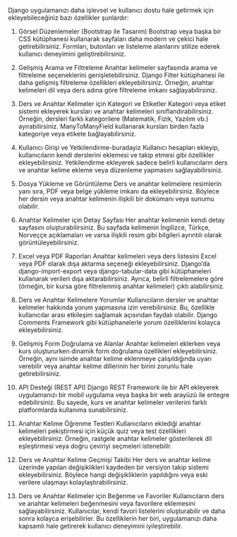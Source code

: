 Django uygulamanızı daha işlevsel ve kullanıcı dostu hale getirmek için ekleyebileceğiniz bazı özellikler şunlardır:

1. Görsel Düzenlemeler (Bootstrap ile Tasarım)
Bootstrap veya başka bir CSS kütüphanesi kullanarak sayfaları daha modern ve çekici hale getirebilirsiniz.
Formları, butonları ve listeleme alanlarını stilize ederek kullanıcı deneyimini geliştirebilirsiniz.

2. Gelişmiş Arama ve Filtreleme
Anahtar kelimeler sayfasında arama ve filtreleme seçeneklerini genişletebilirsiniz.
Django Filter kütüphanesi ile daha gelişmiş filtreleme özellikleri ekleyebilirsiniz. Örneğin, anahtar kelimeleri dil veya ders adına göre filtreleme imkanı sağlayabilirsiniz.

3. Ders ve Anahtar Kelimeler için Kategori ve Etiketler
Kategori veya etiket sistemi ekleyerek kursları ve anahtar kelimeleri sınıflandırabilirsiniz. Örneğin, dersleri farklı kategorilere (Matematik, Fizik, Yazılım vb.) ayırabilirsiniz.
ManyToManyField kullanarak kursları birden fazla kategoriye veya etikete bağlayabilirsiniz.

4. Kullanıcı Girişi ve Yetkilendirme-buradayiz
Kullanıcı hesapları ekleyip, kullanıcıların kendi derslerini eklemesi ve takip etmesi gibi özellikler ekleyebilirsiniz.
Yetkilendirme ekleyerek sadece belirli kullanıcıların ders ve anahtar kelime ekleme veya düzenleme yapmasını sağlayabilirsiniz.

5. Dosya Yükleme ve Görüntüleme
Ders ve anahtar kelimelere resimlerin yanı sıra, PDF veya belge yükleme imkanı da ekleyebilirsiniz.
Böylece her dersin veya anahtar kelimenin ilişkili bir dokümanı veya sunumu olabilir.
6. Anahtar Kelimeler için Detay Sayfası
Her anahtar kelimenin kendi detay sayfasını oluşturabilirsiniz. Bu sayfada kelimenin İngilizce, Türkçe, Norveççe açıklamaları ve varsa ilişkili resim gibi bilgileri ayrıntılı olarak görüntüleyebilirsiniz.
7. Excel veya PDF Raporları
Anahtar kelimeleri veya ders listesini Excel veya PDF olarak dışa aktarma seçeneği ekleyebilirsiniz. Django’da django-import-export veya django-tabular-data gibi kütüphaneleri kullanarak verileri dışa aktarabilirsiniz.
Ayrıca, belirli filtrelemelere göre (örneğin, bir kursa göre filtrelenmiş anahtar kelimeler) çıktı alabilirsiniz.
8. Ders ve Anahtar Kelimelere Yorumlar
Kullanıcıların dersler ve anahtar kelimeler hakkında yorum yapmasına izin verebilirsiniz. Bu, özellikle kullanıcılar arası etkileşim sağlamak açısından faydalı olabilir.
Django Comments Framework gibi kütüphanelerle yorum özelliklerini kolayca ekleyebilirsiniz.
9. Gelişmiş Form Doğrulama ve Alanlar
Anahtar kelimeleri eklerken veya kurs oluştururken dinamik form doğrulama özellikleri ekleyebilirsiniz.
Örneğin, aynı isimde anahtar kelime eklenmeye çalışıldığında uyarı verebilir veya anahtar kelime dillerinin her birini zorunlu hale getirebilirsiniz.
10. API Desteği (REST API)
Django REST Framework ile bir API ekleyerek uygulamanızı bir mobil uygulama veya başka bir web arayüzü ile entegre edebilirsiniz.
Bu sayede, kurs ve anahtar kelimeler verilerini farklı platformlarda kullanıma sunabilirsiniz.
11. Anahtar Kelime Öğrenme Testleri
Kullanıcıların eklediği anahtar kelimeleri pekiştirmesi için küçük quiz veya test özellikleri ekleyebilirsiniz.
Örneğin, rastgele anahtar kelimeler gösterilerek dil eşleştirmesi veya doğru çeviriyi seçmeleri istenebilir.
12. Ders ve Anahtar Kelime Geçmişi Takibi
Her ders ve anahtar kelime üzerinde yapılan değişiklikleri kaydeden bir versiyon takip sistemi ekleyebilirsiniz.
Böylece hangi değişikliklerin yapıldığını veya eski verilere ulaşmayı kolaylaştırabilirsiniz.
13. Ders ve Anahtar Kelimeler için Beğenme ve Favoriler
Kullanıcıların ders ve anahtar kelimeleri beğenmesini veya favorilere eklemesini sağlayabilirsiniz.
Kullanıcılar, kendi favori listelerini oluşturabilir ve daha sonra kolayca erişebilirler.
Bu özelliklerin her biri, uygulamanızı daha kapsamlı hale getirerek kullanıcı deneyimini iyileştirebilir.